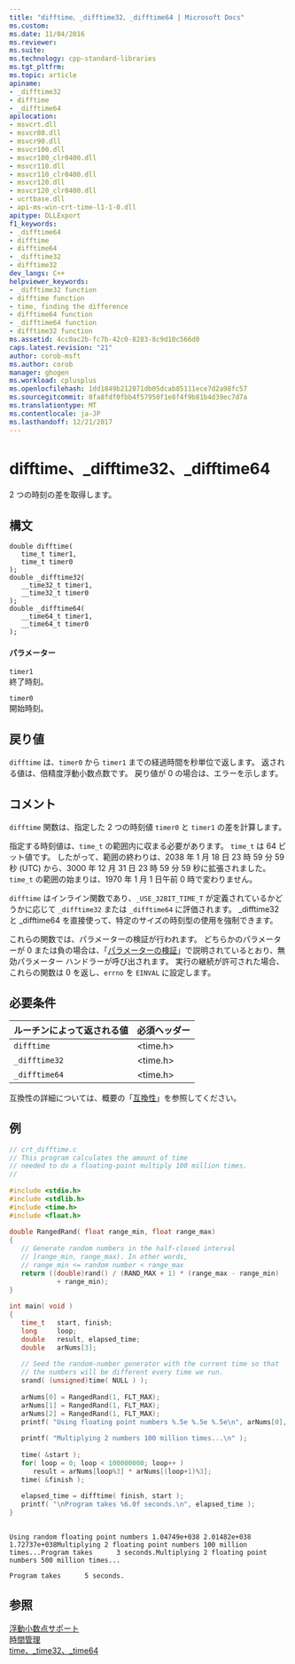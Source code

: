 ```yaml
---
title: "difftime、_difftime32、_difftime64 | Microsoft Docs"
ms.custom: 
ms.date: 11/04/2016
ms.reviewer: 
ms.suite: 
ms.technology: cpp-standard-libraries
ms.tgt_pltfrm: 
ms.topic: article
apiname:
- _difftime32
- difftime
- _difftime64
apilocation:
- msvcrt.dll
- msvcr80.dll
- msvcr90.dll
- msvcr100.dll
- msvcr100_clr0400.dll
- msvcr110.dll
- msvcr110_clr0400.dll
- msvcr120.dll
- msvcr120_clr0400.dll
- ucrtbase.dll
- api-ms-win-crt-time-l1-1-0.dll
apitype: DLLExport
f1_keywords:
- _difftime64
- difftime
- difftime64
- _difftime32
- difftime32
dev_langs: C++
helpviewer_keywords:
- _difftime32 function
- difftime function
- time, finding the difference
- difftime64 function
- _difftime64 function
- difftime32 function
ms.assetid: 4cc0ac2b-fc7b-42c0-8283-8c9d10c566d0
caps.latest.revision: "21"
author: corob-msft
ms.author: corob
manager: ghogen
ms.workload: cplusplus
ms.openlocfilehash: 1dd1849b212871db05dcab85111ece7d2a98fc57
ms.sourcegitcommit: 8fa8fdf0fbb4f57950f1e8f4f9b81b4d39ec7d7a
ms.translationtype: MT
ms.contentlocale: ja-JP
ms.lasthandoff: 12/21/2017
---
```

# <a name="difftime-difftime32-difftime64"></a>difftime、_difftime32、_difftime64
2 つの時刻の差を取得します。  
  
## <a name="syntax"></a>構文  
  
```  
double difftime(   
   time_t timer1,  
   time_t timer0   
);  
double _difftime32(   
   __time32_t timer1,  
   __time32_t timer0   
);  
double _difftime64(   
   __time64_t timer1,  
   __time64_t timer0   
);  
```  
  
#### <a name="parameters"></a>パラメーター  
 `timer1`  
 終了時刻。  
  
 `timer0`  
 開始時刻。  
  
## <a name="return-value"></a>戻り値  
 `difftime` は、`timer0` から `timer1` までの経過時間を秒単位で返します。 返される値は、倍精度浮動小数点数です。 戻り値が 0 の場合は、エラーを示します。  
  
## <a name="remarks"></a>コメント  
 `difftime` 関数は、指定した 2 つの時刻値 `timer0` と `timer1` の差を計算します。  
  
 指定する時刻値は、`time_t` の範囲内に収まる必要があります。 `time_t` は 64 ビット値です。 したがって、範囲の終わりは、2038 年 1 月 18 日 23 時 59 分 59 秒 (UTC) から、3000 年 12 月 31 日 23 時 59 分 59 秒に拡張されました。 `time_t` の範囲の始まりは、1970 年 1 月 1 日午前 0 時で変わりません。  
  
 `difftime` はインライン関数であり、`_USE_32BIT_TIME_T` が定義されているかどうかに応じて `_difftime32` または `_difftime64` に評価されます。 _difftime32 と _difftime64 を直接使って、特定のサイズの時刻型の使用を強制できます。  
  
 これらの関数では、パラメーターの検証が行われます。 どちらかのパラメーターが 0 または負の場合は、「[パラメーターの検証](../../c-runtime-library/parameter-validation.md)」で説明されているとおり、無効パラメーター ハンドラーが呼び出されます。 実行の継続が許可された場合、これらの関数は 0 を返し、`errno` を `EINVAL` に設定します。  
  
## <a name="requirements"></a>必要条件  
  
|ルーチンによって返される値|必須ヘッダー|  
|-------------|---------------------|  
|`difftime`|\<time.h>|  
|`_difftime32`|\<time.h>|  
|`_difftime64`|\<time.h>|  
  
 互換性の詳細については、概要の「[互換性](../../c-runtime-library/compatibility.md)」を参照してください。  
  
## <a name="example"></a>例  
  
```cpp  
// crt_difftime.c  
// This program calculates the amount of time  
// needed to do a floating-point multiply 100 million times.  
//  
  
#include <stdio.h>  
#include <stdlib.h>  
#include <time.h>  
#include <float.h>  
  
double RangedRand( float range_min, float range_max)  
{  
   // Generate random numbers in the half-closed interval  
   // [range_min, range_max). In other words,  
   // range_min <= random number < range_max  
   return ((double)rand() / (RAND_MAX + 1) * (range_max - range_min)  
            + range_min);  
}  
  
int main( void )  
{  
   time_t   start, finish;  
   long     loop;  
   double   result, elapsed_time;  
   double   arNums[3];  
  
   // Seed the random-number generator with the current time so that  
   // the numbers will be different every time we run.  
   srand( (unsigned)time( NULL ) );  
  
   arNums[0] = RangedRand(1, FLT_MAX);  
   arNums[1] = RangedRand(1, FLT_MAX);  
   arNums[2] = RangedRand(1, FLT_MAX);  
   printf( "Using floating point numbers %.5e %.5e %.5e\n", arNums[0], arNums[1], arNums[2] );  
  
   printf( "Multiplying 2 numbers 100 million times...\n" );  
  
   time( &start );  
   for( loop = 0; loop < 100000000; loop++ )  
      result = arNums[loop%3] * arNums[(loop+1)%3];   
   time( &finish );  
  
   elapsed_time = difftime( finish, start );  
   printf( "\nProgram takes %6.0f seconds.\n", elapsed_time );  
}  
  
```  
  
```Output  
Using random floating point numbers 1.04749e+038 2.01482e+038 1.72737e+038Multiplying 2 floating point numbers 100 million times...Program takes      3 seconds.Multiplying 2 floating point numbers 500 million times...  
  
Program takes      5 seconds.  
```  
  
## <a name="see-also"></a>参照  
 [浮動小数点サポート](../../c-runtime-library/floating-point-support.md)   
 [時間管理](../../c-runtime-library/time-management.md)   
 [time、_time32、_time64](../../c-runtime-library/reference/time-time32-time64.md)